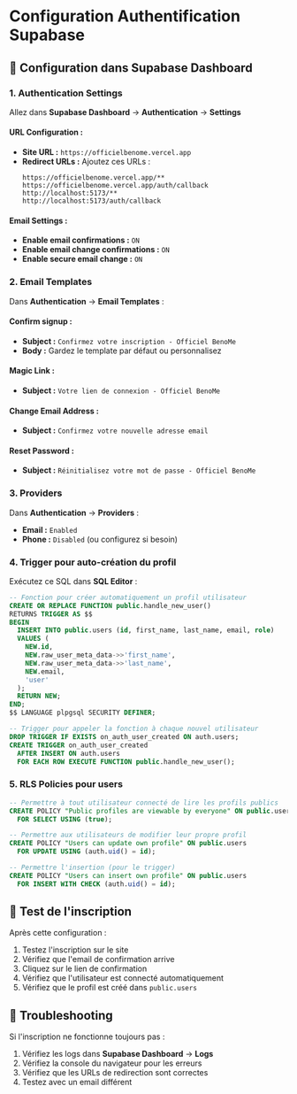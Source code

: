 # Configuration Authentification Supabase

## 🔧 Configuration dans Supabase Dashboard

### 1. Authentication Settings

Allez dans **Supabase Dashboard** → **Authentication** → **Settings**

#### URL Configuration :
- **Site URL :** `https://officielbenome.vercel.app`
- **Redirect URLs :** Ajoutez ces URLs :
  ```
  https://officielbenome.vercel.app/**
  https://officielbenome.vercel.app/auth/callback
  http://localhost:5173/**
  http://localhost:5173/auth/callback
  ```

#### Email Settings :
- **Enable email confirmations :** `ON`
- **Enable email change confirmations :** `ON`
- **Enable secure email change :** `ON`

### 2. Email Templates

Dans **Authentication** → **Email Templates** :

#### Confirm signup :
- **Subject :** `Confirmez votre inscription - Officiel BenoMe`
- **Body :** Gardez le template par défaut ou personnalisez

#### Magic Link :
- **Subject :** `Votre lien de connexion - Officiel BenoMe`

#### Change Email Address :
- **Subject :** `Confirmez votre nouvelle adresse email`

#### Reset Password :
- **Subject :** `Réinitialisez votre mot de passe - Officiel BenoMe`

### 3. Providers

Dans **Authentication** → **Providers** :
- **Email :** `Enabled`
- **Phone :** `Disabled` (ou configurez si besoin)

### 4. Trigger pour auto-création du profil

Exécutez ce SQL dans **SQL Editor** :

```sql
-- Fonction pour créer automatiquement un profil utilisateur
CREATE OR REPLACE FUNCTION public.handle_new_user()
RETURNS TRIGGER AS $$
BEGIN
  INSERT INTO public.users (id, first_name, last_name, email, role)
  VALUES (
    NEW.id,
    NEW.raw_user_meta_data->>'first_name',
    NEW.raw_user_meta_data->>'last_name',
    NEW.email,
    'user'
  );
  RETURN NEW;
END;
$$ LANGUAGE plpgsql SECURITY DEFINER;

-- Trigger pour appeler la fonction à chaque nouvel utilisateur
DROP TRIGGER IF EXISTS on_auth_user_created ON auth.users;
CREATE TRIGGER on_auth_user_created
  AFTER INSERT ON auth.users
  FOR EACH ROW EXECUTE FUNCTION public.handle_new_user();
```

### 5. RLS Policies pour users

```sql
-- Permettre à tout utilisateur connecté de lire les profils publics
CREATE POLICY "Public profiles are viewable by everyone" ON public.users
  FOR SELECT USING (true);

-- Permettre aux utilisateurs de modifier leur propre profil
CREATE POLICY "Users can update own profile" ON public.users
  FOR UPDATE USING (auth.uid() = id);

-- Permettre l'insertion (pour le trigger)
CREATE POLICY "Users can insert own profile" ON public.users
  FOR INSERT WITH CHECK (auth.uid() = id);
```

## 🚀 Test de l'inscription

Après cette configuration :
1. Testez l'inscription sur le site
2. Vérifiez que l'email de confirmation arrive
3. Cliquez sur le lien de confirmation
4. Vérifiez que l'utilisateur est connecté automatiquement
5. Vérifiez que le profil est créé dans `public.users`

## 🔧 Troubleshooting

Si l'inscription ne fonctionne toujours pas :
1. Vérifiez les logs dans **Supabase Dashboard** → **Logs**
2. Vérifiez la console du navigateur pour les erreurs
3. Vérifiez que les URLs de redirection sont correctes
4. Testez avec un email différent